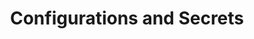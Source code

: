 ---
id: 04-configs-and-secrets
title: Configurations and Secrets
sidebar_label: Configurations and Secrets
slug: configs-and-secrets
---